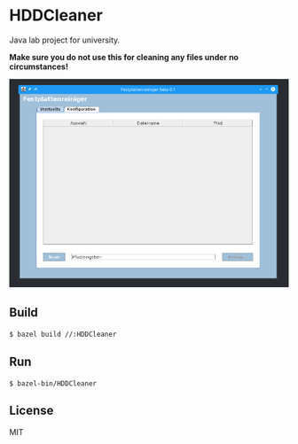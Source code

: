 # HDDCleaner #

Java lab project for university.

**Make sure you do not use this for cleaning any files under no circumstances!**

![Screenshot](doc/screenshot.png)

## Build ##

`$ bazel build //:HDDCleaner`

## Run ##

`$ bazel-bin/HDDCleaner`

## License ##

MIT

